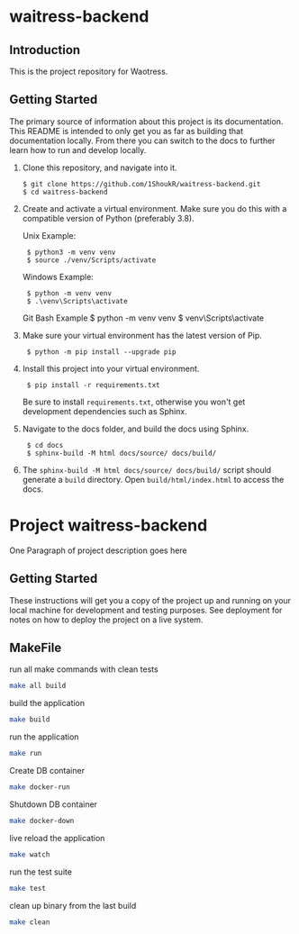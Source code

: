 # waitress-backend

## Introduction

This is the project repository for Waotress.

## Getting Started

The primary source of information about this project is its documentation. This README is intended to only get you as far as building that documentation locally. From there you can switch to the docs to further learn how to run and develop locally.

1. Clone this repository, and navigate into it. 

       $ git clone https://github.com/1ShoukR/waitress-backend.git
       $ cd waitress-backend

1. Create and activate a virtual environment. Make sure you do this with a compatible version of Python (preferably 3.8). 

    Unix Example:

        $ python3 -m venv venv
        $ source ./venv/Scripts/activate

    Windows Example:

        $ python -m venv venv
        $ .\venv\Scripts\activate

    Git Bash Example
        $ python -m venv venv
        $ venv\Scripts\activate

1. Make sure your virtual environment has the latest version of Pip. 

        $ python -m pip install --upgrade pip


1. Install this project into your virtual environment.

        $ pip install -r requirements.txt

    Be sure to install `requirements.txt`, otherwise you won't get development dependencies such as Sphinx.

1. Navigate to the docs folder, and build the docs using Sphinx.

        $ cd docs
        $ sphinx-build -M html docs/source/ docs/build/

1. The `sphinx-build -M html docs/source/ docs/build/` script should generate a `build` directory. Open `build/html/index.html` to access the docs.


# Project waitress-backend

One Paragraph of project description goes here

## Getting Started

These instructions will get you a copy of the project up and running on your local machine for development and testing purposes. See deployment for notes on how to deploy the project on a live system.

## MakeFile

run all make commands with clean tests
```bash
make all build
```

build the application
```bash
make build
```

run the application
```bash
make run
```

Create DB container
```bash
make docker-run
```

Shutdown DB container
```bash
make docker-down
```

live reload the application
```bash
make watch
```

run the test suite
```bash
make test
```

clean up binary from the last build
```bash
make clean
```
